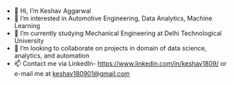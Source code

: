 - 👋 Hi, I’m Keshav Aggarwal
- 👀 I’m interested in Automotive Engineering, Data Analytics, Machine Learning
- 🌱 I’m currently studying Mechanical Engineering at Delhi Technological University
- 💞️ I’m looking to collaborate on projects in domain of data science, analytics, and automation
- 📫 Contact me via LinkedIn- https://www.linkedin.com/in/keshav1809/ or e-mail me at keshav180901@gmail.com

<!---
keshavaggarwal49/keshavaggarwal49 is a ✨ special ✨ repository because its `README.md` (this file) appears on your GitHub profile.
You can click the Preview link to take a look at your changes.
--->

